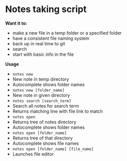 # Notes taking script 

**Want it to:**
- make a new file in a temp folder or a specified folder
- have a consistent file naming system
- back up in real time to git
- search 
- start with basic info in the file

**Usage**
- `notes new`
 - New note in temp directory
 - Autocomplete shows folder names
- `notes new [folder_name]`
 - New note in given directory
- `notes search [search_term]`
 - Search all notes for search term
 - Returns matching line with file link to match
- `notes open`
 - Returns tree of notes directory
 - Autocomplete shows folder names
- `notes open [folder_name]`
 - Returns tree of that directory
 - Autocomplete shows file names
- `notes open [folder_name] [file_name]`
 - Launches file editor
